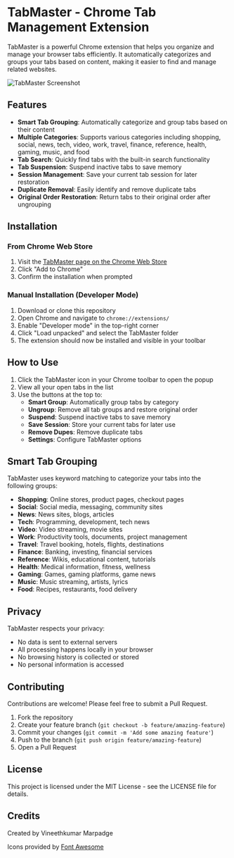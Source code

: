 # TabMaster - Chrome Tab Management Extension

TabMaster is a powerful Chrome extension that helps you organize and manage your browser tabs efficiently. It automatically categorizes and groups your tabs based on content, making it easier to find and manage related websites.

![TabMaster Screenshot](screenshots/tabmaster-screenshot.png)

## Features

- **Smart Tab Grouping**: Automatically categorize and group tabs based on their content
- **Multiple Categories**: Supports various categories including shopping, social, news, tech, video, work, travel, finance, reference, health, gaming, music, and food
- **Tab Search**: Quickly find tabs with the built-in search functionality
- **Tab Suspension**: Suspend inactive tabs to save memory
- **Session Management**: Save your current tab session for later restoration
- **Duplicate Removal**: Easily identify and remove duplicate tabs
- **Original Order Restoration**: Return tabs to their original order after ungrouping

## Installation

### From Chrome Web Store
1. Visit the [TabMaster page on the Chrome Web Store](https://chrome.google.com/webstore/detail/tabmaster/...)
2. Click "Add to Chrome"
3. Confirm the installation when prompted

### Manual Installation (Developer Mode)
1. Download or clone this repository
2. Open Chrome and navigate to `chrome://extensions/`
3. Enable "Developer mode" in the top-right corner
4. Click "Load unpacked" and select the TabMaster folder
5. The extension should now be installed and visible in your toolbar

## How to Use

1. Click the TabMaster icon in your Chrome toolbar to open the popup
2. View all your open tabs in the list
3. Use the buttons at the top to:
   - **Smart Group**: Automatically group tabs by category
   - **Ungroup**: Remove all tab groups and restore original order
   - **Suspend**: Suspend inactive tabs to save memory
   - **Save Session**: Store your current tabs for later use
   - **Remove Dupes**: Remove duplicate tabs
   - **Settings**: Configure TabMaster options

## Smart Tab Grouping

TabMaster uses keyword matching to categorize your tabs into the following groups:

- **Shopping**: Online stores, product pages, checkout pages
- **Social**: Social media, messaging, community sites
- **News**: News sites, blogs, articles
- **Tech**: Programming, development, tech news
- **Video**: Video streaming, movie sites
- **Work**: Productivity tools, documents, project management
- **Travel**: Travel booking, hotels, flights, destinations
- **Finance**: Banking, investing, financial services
- **Reference**: Wikis, educational content, tutorials
- **Health**: Medical information, fitness, wellness
- **Gaming**: Games, gaming platforms, game news
- **Music**: Music streaming, artists, lyrics
- **Food**: Recipes, restaurants, food delivery

## Privacy

TabMaster respects your privacy:
- No data is sent to external servers
- All processing happens locally in your browser
- No browsing history is collected or stored
- No personal information is accessed

## Contributing

Contributions are welcome! Please feel free to submit a Pull Request.

1. Fork the repository
2. Create your feature branch (`git checkout -b feature/amazing-feature`)
3. Commit your changes (`git commit -m 'Add some amazing feature'`)
4. Push to the branch (`git push origin feature/amazing-feature`)
5. Open a Pull Request

## License

This project is licensed under the MIT License - see the LICENSE file for details.

## Credits

Created by Vineethkumar Marpadge

Icons provided by [Font Awesome](https://fontawesome.com/)
